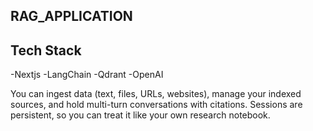 ## RAG_APPLICATION

## Tech Stack

-Nextjs
-LangChain
-Qdrant
-OpenAI

You can ingest data (text, files, URLs, websites), manage your indexed sources, and hold multi-turn conversations with citations. Sessions are persistent, so you can treat it like your own research notebook.
